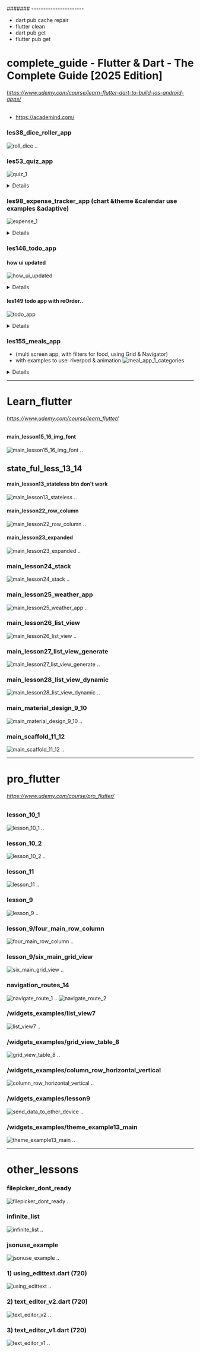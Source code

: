####### ----------------------
- dart pub cache repair
- flutter clean
- dart pub get
- flutter pub get

# complete_guide - Flutter & Dart - The Complete Guide [2025 Edition]
###### https://www.udemy.com/course/learn-flutter-dart-to-build-ios-android-apps/
- https://academind.com/

### les38_dice_roller_app
![roll_dice](img/compl_edit/roll_dice.jpg)
..
### les53_quiz_app
![quiz_1](img/compl_edit/quiz/quiz_1.jpg)
<details>

![quiz_2](img/compl_edit/quiz/quiz_2.jpg)
<br>

![quiz_3](img/compl_edit/quiz/quiz_3.jpg)
<br>

![quiz_lesson77](img/compl_edit/quiz/quiz_lesson77.jpg)
<br>

![quiz_l77_values_across_widgets](img/compl_edit/quiz/quiz_l77_values_across_widgets.jpg)
<br></details>

### les98_expense_tracker_app (chart &theme &calendar use examples &adaptive)
![expense_1](img/compl_edit/expense/expense_1.jpg)
<details>

![expense_2](img/compl_edit/expense/expense_2.jpg)
<br>

![expense_3](img/compl_edit/expense/expense_3.jpg)
<br>

![expense_adaptive_1](img/compl_edit/expense/expense_adaptive_1.jpg)
<br>

![expense_adaptive_2](img/compl_edit/expense/expense_adaptive_2.jpg)
</details>

### les146_todo_app
#### how ui updated
![how_ui_updated](img/compl_edit/how_ui_updated.jpg)
<details>

![uI_up_interface](img/compl_edit/uI_up_interface.jpg)
<br>

![ui_upd_console](img/compl_edit/ui_upd_console.jpg)
</details>

#### les149 todo app with reOrder..
![todo_app](img/compl_edit//todo_app.jpg)
<details>

![widget_elem_trees](img/compl_edit/widget_elem_trees.jpg)
</details>

### les155_meals_app 
  - (multi screen app, with filters for food, using Grid & Navigator)
  - with examples to use: riverpod & animation
![meal_app_1_categories](img/compl_edit/meal/meal_app_1_categories.jpg)

<details>

![meal_app_screens](img/compl_edit/meal/meal_app_screens.jpg)
<br>

![meal_app_2](img/compl_edit/meal/meal_app_2.jpg)
<br>

![meal_app_3_meal_details](img/compl_edit/meal/meal_app_3_meal_details.jpg)
<br>

![meal_app_4_favorites](img/compl_edit/meal/meal_app_4_favorites.jpg)
<br>

![meal_app_5_drawer_menu](img/compl_edit/meal/meal_app_5_drawer_menu.jpg)
<br>

![meal_app_6_checkbox_filters](img/compl_edit/meal/meal_app_6_checkbox_filters.jpg)
<br>

### lesson 183 meals app with riverpod example
- There’s a bunch of old, commented-out code here — kind of like “code trash” from the earlier version.  
- It’s left here on purpose, so you can see how much extra code was needed before, and how much cleaner things look now with Riverpod.

![meals_app_riverpod_1](img/compl_edit/meal/meals_app_riverpod_1.jpg)
<br>

![meals_app_riverpod_2](img/compl_edit/meal/meals_app_riverpod_2.jpg)
### lesson 198 meals app with animation
</details>

--------------------------------------------------------------------------------
# Learn_flutter
###### https://www.udemy.com/course/learn_flutter/
#### main_lesson15_16_img_font
![main_lesson15_16_img_font](img/learn_flutter/main_lesson15_16_img_font.jpg)
..
## state_ful_less_13_14
#### main_lesson13_stateless btn don't work
![main_lesson13_stateless](img/learn_flutter/main_lesson13_stateless.jpg)
..
#### main_lesson22_row_column
![main_lesson22_row_column](img/learn_flutter/main_lesson22_row_column.jpg)
..
#### main_lesson23_expanded
![main_lesson23_expanded](img/learn_flutter/main_lesson23_expanded.jpg)
..
### main_lesson24_stack
![main_lesson24_stack](img/learn_flutter/main_lesson24_stack.jpg)
..
### main_lesson25_weather_app
![main_lesson25_weather_app](img/learn_flutter/main_lesson25_weather_app.jpg)
..
### main_lesson26_list_view
![main_lesson26_list_view](img/learn_flutter/main_lesson26_list_view.jpg)
..
### main_lesson27_list_view_generate
![main_lesson27_list_view_generate](img/learn_flutter/main_lesson27_list_view_generate.jpg)
..
### main_lesson28_list_view_dynamic
![main_lesson28_list_view_dynamic](img/learn_flutter/main_lesson28_list_view_dynamic.jpg)
..
### main_material_design_9_10
![main_material_design_9_10](img/learn_flutter/main_material_design_9_10.jpg)
..
### main_scaffold_11_12
![main_scaffold_11_12](img/learn_flutter/main_scaffold_11_12.jpg)
..

--------------------------------------------------------------------------------
# pro_flutter
###### https://www.udemy.com/course/pro_flutter/
### lesson_10_1
![lesson_10_1](img/pro_flutter/lesson_10_1.jpg)
.. 
### lesson_10_2
![lesson_10_2](img/pro_flutter/lesson_10_2.jpg)
.. 
### lesson_11
![lesson_11](img/pro_flutter/lesson_11.jpg)
.. 
### lesson_9
![lesson_9](img/pro_flutter/lesson_9.jpg)
.. 
### lesson_9/four_main_row_column
![four_main_row_column](img/pro_flutter/four_main_row_column.jpg)
.. 
### lesson_9/six_main_grid_view
![six_main_grid_view](img/pro_flutter/six_main_grid_view.jpg)
.. 
### navigation_routes_14
![navigate_route_1](img/pro_flutter/navigate_route_1.jpg)
..
![navigate_route_2](img/pro_flutter/navigate_route_2.jpg)

### /widgets_examples/list_view7
![list_view7](img/pro_flutter/widgets_examples/list_view_7.jpg)
..
### /widgets_examples/grid_view_table_8
![grid_view_table_8](img/pro_flutter/widgets_examples/grid_view_table_8.jpg)
..
### /widgets_examples/column_row_horizontal_vertical
![column_row_horizontal_vertical](img/pro_flutter/widgets_examples/column_row_horizontal_vertical.jpg)
..
### /widgets_examples/lesson9
![send_data_to_other_device](img/pro_flutter/widgets_examples/send_data_to_other_device.jpg)
..
### /widgets_examples/theme_example13_main
![theme_example13_main](img/pro_flutter/widgets_examples/theme_example13_main.jpg)
..

--------------------------------------------------------------------------------
# other_lessons
### filepicker_dont_ready
![filepicker_dont_ready](img/other_lessons/filepicker_dont_ready.jpg)
..
### infinite_list
![infinite_list](img/other_lessons/infinite_list.jpg)
..
### jsonuse_example
![jsonuse_example](img/other_lessons/jsonuse_example.jpg)
..
### 1) using_edittext.dart (720)
![using_edittext](img/other_lessons/using_edittext.jpg)
..
### 2) text_editor_v2.dart (720)
![text_editor_v2](img/other_lessons/text_editor_v2.jpg)
..
### 3) text_editor_v1.dart (720)
![text_editor_v1](img/other_lessons/text_editor_v1.jpg)
..
